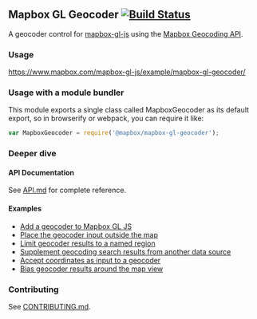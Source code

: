 Mapbox GL Geocoder [![Build Status](https://travis-ci.com/mapbox/mapbox-gl-geocoder.svg?branch=master)](https://travis-ci.com/mapbox/mapbox-gl-geocoder)
---

A geocoder control for [mapbox-gl-js](https://github.com/mapbox/mapbox-gl-js) using the [Mapbox Geocoding API](https://docs.mapbox.com/api/search/#geocoding).

### Usage

https://www.mapbox.com/mapbox-gl-js/example/mapbox-gl-geocoder/

### Usage with a module bundler

This module exports a single class called MapboxGeocoder as its default export,
so in browserify or webpack, you can require it like:

```js
var MapboxGeocoder = require('@mapbox/mapbox-gl-geocoder');
```

### Deeper dive

#### API Documentation

See [API.md](https://github.com/mapbox/mapbox-gl-geocoder/blob/master/API.md) for complete reference.

#### Examples

 - [Add a geocoder to Mapbox GL JS](https://www.mapbox.com/mapbox-gl-js/example/mapbox-gl-geocoder/)
 - [Place the geocoder input outside the map](https://www.mapbox.com/mapbox-gl-js/example/mapbox-gl-geocoder-outside-the-map/)
 - [Limit geocoder results to a named region](https://www.mapbox.com/mapbox-gl-js/example/mapbox-gl-geocoder-limit-region/)
 - [Supplement geocoding search results from another data source](https://www.mapbox.com/mapbox-gl-js/example/forward-geocode-custom-data/)
 - [Accept coordinates as input to a geocoder](https://www.mapbox.com/mapbox-gl-js/example/mapbox-gl-geocoder-accept-coordinates/)
 - [Bias geocoder results around the map view](https://www.mapbox.com/mapbox-gl-js/example/mapbox-gl-geocoder-proximity-bias/)

### Contributing

See [CONTRIBUTING.md](https://github.com/mapbox/mapbox-gl-geocoder/blob/master/CONTRIBUTING.md).
